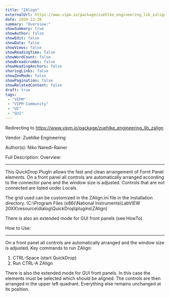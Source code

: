 ```yaml
---
title: "ZAlign"
externalUrl: https://www.vipm.io/package/zuehlke_engineering_lib_zalign
date: 2020-12-10
summary: "Overview:"
showSummary: true
showAuthor: false
showEdit: false
showData: false
showViews: false
showReadingTime: false
showWordCount: false
showBreadcrumbs: false
showHeadingAnchors: false
sharingLinks: false
showZenMode: false
showPagination: false
showRelatedContent: false
draft: true
tags:
 - "VIPM"
 - "VIPM Community"
 - "UI"
 - "GUI"
---
```


Redirecting to https://www.vipm.io/package/zuehlke_engineering_lib_zalign

Vendor: Zuehlke Engineering

Author(s): Niko Naredi-Rainer
 
Full Description:
Overview:
*****
This QuickDrop PlugIn allows the fast and clean arrangement of Fornt Panel elements.
On a front panel all controls are automatically arranged according to the connector pane and the window size is adjusted. 
Controls that are not connected are listed under Locals.

The grid used can be customized in the ZAlign.ini file in the installation directory.
(C:\\Program Files (x86)\\National Instruments\\LabVIEW 20XX\\resource\\dialog\\QuickDrop\\plugins\\ZAlign)

There is also an extended mode for GUI front panels (see HowTo).


How to Use:
*******
On a front panel all controls are automatically arranged and the window size is adjusted. 
Key commands to run ZAlign:
1) CTRL-Space (start QuickDrop)
2) Run CTRL-A ZAlign

There is also the extended mode for GUI front panels. In this case the elements must be selected which 
should be aligned. The controls are then arranged in the upper left quadrant. Everything else remains
unchanged at its position.